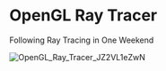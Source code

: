 # OpenGL Ray Tracer

Following Ray Tracing in One Weekend


![OpenGL_Ray_Tracer_JZ2VL1eZwN](https://user-images.githubusercontent.com/54969316/220034477-fcaf78ca-a4bb-4050-9ee6-634331ba5ef6.png)

